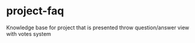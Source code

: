 # project-faq
Knowledge base for project that is presented throw question/answer view with votes system
